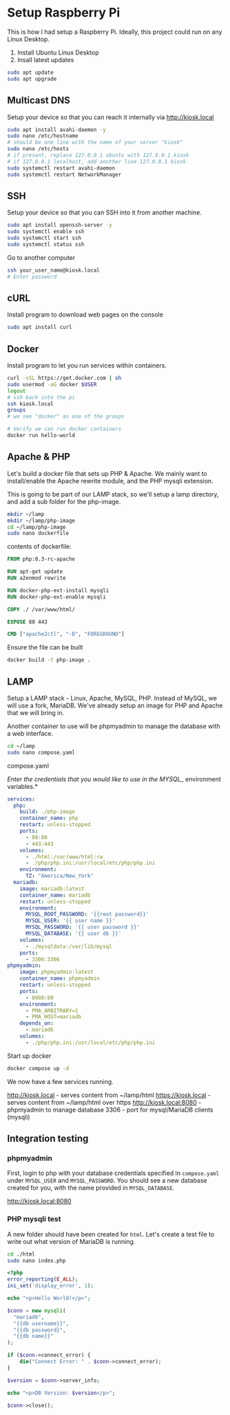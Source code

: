 # Setup Raspberry Pi

This is how I had setup a Raspberry Pi. Ideally, this project could run on any Linux Desktop.

1. Install Ubuntu Linux Desktop
1. Insall latest updates

```bash
sudo apt update
sudo apt upgrade
```

## Multicast DNS

Setup your device so that you can reach it internally via http://kiosk.local

```bash
sudo apt install avahi-daemon -y
sudo nano /etc/hostname
# should be one line with the name of your server "kiosk"
sudo nano /etc/hosts
# if present, replace 127.0.0.1 ubuntu with 127.0.0.1 kiosk
# if 127.0.0.1 localhost, add another line 127.0.0.1 kiosk
sudo systemctl restart avahi-daemon
sudo systemctl restart NetworkManager
```

## SSH

Setup your device so that you can SSH into it from another machine.

```bash
sudo apt install openssh-server -y
sudo systemctl enable ssh
sudo systemctl start ssh
sudo systemctl status ssh
```

Go to another computer
```bash
ssh your_user_name@kiosk.local
# Enter password
```

## cURL

Install program to download web pages on the console

```bash
sudo apt install curl
```

## Docker

Install program to let you run services within containers.

```bash
curl -sSL https://get.docker.com | sh
sudo usermod -aG docker $USER
logout
# ssh back into the pi
ssh kiosk.local
groups
# we see "docker" as one of the groups

# Verify we can run docker containers
docker run hello-world
```

## Apache & PHP

Let's build a docker file that sets up PHP & Apache. We mainly want to install/enable the Apache rewrite module, and the PHP mysqli extension.

This is going to be part of our LAMP stack, so we'll setup a lamp directory, and add a sub folder for the php-image.

```bash
mkdir ~/lamp
mkdir ~/lamp/php-image
cd ~/lamp/php-image
sudo nano dockerfile
```
contents of dockerfile:
```dockerfile
FROM php:8.3-rc-apache

RUN apt-get update
RUN a2enmod rewrite

RUN docker-php-ext-install mysqli
RUN docker-php-ext-enable mysqli

COPY ./ /var/www/html/

EXPOSE 80 443

CMD ["apache2ctl", "-D", "FOREGROUND"]
```
Ensure the file can be built
```bash
docker build -t php-image .
```

## LAMP

Setup a LAMP stack - Linux, Apache, MySQL, PHP. Instead of MySQL, we will use a fork, MariaDB. We've already setup an image for PHP and Apache that we will bring in. 

Another container to use will be phpmyadmin to manage the database with a web interface.

```bash
cd ~/lamp
sudo nano compose.yaml
```

compose.yaml

*Enter the credentials that you would like to use in the MYSQL_* environment variables.*

```yaml
services:
  php: 
    build: ./php-image
    container_name: php
    restart: unless-stopped
    ports:
      - 80:80
      - 443:443
    volumes:
      - ./html:/var/www/html:rw
      - ./php/php.ini:/usr/local/etc/php/php.ini
    environment:
      TZ: "America/New_York"
  mariadb:
    image: mariadb:latest
    container_name: mariadb
    restart: unless-stopped
    environment:
      MYSQL_ROOT_PASSWORD: '{{root password}}'
      MYSQL_USER: '{{ user name }}'
      MYSQL_PASSWORD: '{{ user password }}'
      MYSQL_DATABASE: '{{ user db }}'
    volumes:
      - ./mysqldata:/var/lib/mysql
    ports:
      - 3306:3306
phpmyadmin:
    image: phpmyadmin:latest
    container_name: phpmyadmin
    restart: unless-stopped
    ports:
      - 8080:80
    environment:
      - PMA_ARBITRARY=1
      - PMA_HOST=mariadb
    depends_on:
      - mariadb
    volumes:
      - ./php/php.ini:/usr/local/etc/php/php.ini
```
Start up docker
```bash
docker compose up -d
```

We now have a few services running.

http://kiosk.local - serves content from ~/lamp/html
https://kiosk.local - serves content from ~/lamp/html over https
http://kiosk.local:8080 - phpmyadmin to manage database
3306 - port for mysql/MariaDB clients (mysqli)

## Integration testing

### phpmyadmin

First, login to php with your database credentials specified in `compose.yaml` under `MYSQL_USER` and `MYSQL_PASSWORD`. You should see a new database created for you, with the name provided in `MYSQL_DATABASE`.

http://kiosk.local:8080

### PHP mysqli test

A new folder should have been created for `html`. Let's create a test file to write out what version of MariaDB is running.

```bash
cd ./html
sudo nano index.php
```
```php
<?php
error_reporting(E_ALL);
ini_set('display_error', 1);

echo "<p>Hello World!</p>";

$conn = new mysqli(
  "mariadb", 
  "{{db username}}", 
  "{{db password}", 
  "{{db name}}"
);

if ($conn->connect_error) {
    die("Connect Error: " . $conn->connect_error);
}

$version = $conn->server_info;

echo "<p>DB Version: $version</p>";

$conn->close();
```